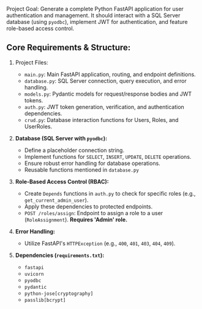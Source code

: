 

Project Goal: Generate a complete Python FastAPI application for user authentication and management. It should interact with a SQL Server database (using `pyodbc`), implement JWT for authentication, and feature role-based access control.

## Core Requirements & Structure:

1.  Project Files:
    * `main.py`: Main FastAPI application, routing, and endpoint definitions.
    * `database.py`: SQL Server connection, query execution, and error handling.
    * `models.py`: Pydantic models for request/response bodies and JWT tokens.
    * `auth.py`: JWT token generation, verification, and authentication dependencies.
    * `crud.py`: Database interaction functions for Users, Roles, and UserRoles.

2.  **Database (SQL Server with `pyodbc`):**
    * Define a placeholder connection string.
    * Implement functions for `SELECT`, `INSERT`, `UPDATE`, `DELETE` operations.
    * Ensure robust error handling for database operations.
    * Reusable functions mentioned in `database.py`


3.  **Role-Based Access Control (RBAC):**
    * Create `Depends` functions in `auth.py` to check for specific roles (e.g., `get_current_admin_user`).
    * Apply these dependencies to protected endpoints.
    * `POST /roles/assign`: Endpoint to assign a role to a user (`RoleAssignment`). **Requires 'Admin' role.**

4.  **Error Handling:**
    * Utilize FastAPI's `HTTPException` (e.g., `400`, `401`, `403`, `404`, `409`).

5. **Dependencies (`requirements.txt`):**
    * `fastapi`
    * `uvicorn`
    * `pyodbc`
    * `pydantic`
    * `python-jose[cryptography]`
    * `passlib[bcrypt]`


